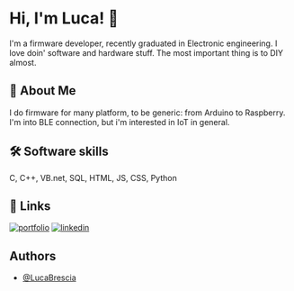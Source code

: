 
# Hi, I'm Luca! 👋

I'm a firmware developer, recently graduated in Electronic engineering.
I love doin' software and hardware stuff. The most important thing is to DIY almost.

## 🚀 About Me
I do firmware for many platform, to be generic: from Arduino to Raspberry.
I'm into BLE connection, but i'm interested in IoT in general.

## 🛠 Software skills
C, C++, VB.net, SQL, HTML, JS, CSS, Python


## 🔗 Links
[![portfolio](https://img.shields.io/badge/my_portfolio-000?style=for-the-badge&logo=ko-fi&logoColor=white)]()
[![linkedin](https://img.shields.io/badge/linkedin-0A66C2?style=for-the-badge&logo=linkedin&logoColor=white)](https://www.linkedin.com/in/lucabrescia25/)


## Authors

- [@LucaBrescia](https://github.com/LucaBrescia)
